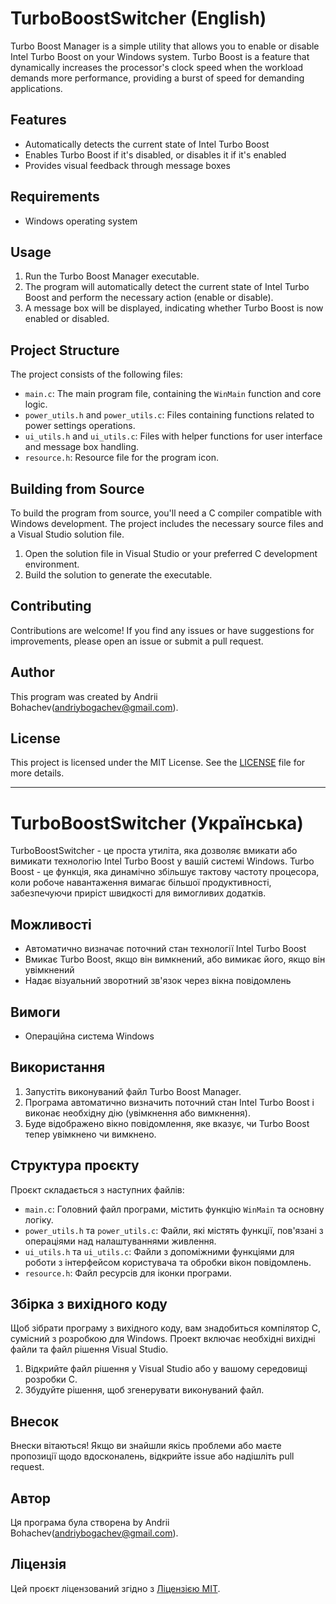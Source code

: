 # TurboBoostSwitcher (English)

Turbo Boost Manager is a simple utility that allows you to enable or disable Intel Turbo Boost on your Windows system. Turbo Boost is a feature that dynamically increases the processor's clock speed when the workload demands more performance, providing a burst of speed for demanding applications.

## Features

- Automatically detects the current state of Intel Turbo Boost
- Enables Turbo Boost if it's disabled, or disables it if it's enabled
- Provides visual feedback through message boxes

## Requirements

- Windows operating system

## Usage

1. Run the Turbo Boost Manager executable.
2. The program will automatically detect the current state of Intel Turbo Boost and perform the necessary action (enable or disable).
3. A message box will be displayed, indicating whether Turbo Boost is now enabled or disabled.

## Project Structure

The project consists of the following files:

- `main.c`: The main program file, containing the `WinMain` function and core logic.
- `power_utils.h` and `power_utils.c`: Files containing functions related to power settings operations.
- `ui_utils.h` and `ui_utils.c`: Files with helper functions for user interface and message box handling.
- `resource.h`: Resource file for the program icon.

## Building from Source

To build the program from source, you'll need a C compiler compatible with Windows development. The project includes the necessary source files and a Visual Studio solution file.

1. Open the solution file in Visual Studio or your preferred C development environment.
2. Build the solution to generate the executable.

## Contributing

Contributions are welcome! If you find any issues or have suggestions for improvements, please open an issue or submit a pull request.

## Author

This program was created by Andrii Bohachev(andriybogachev@gmail.com).

## License

This project is licensed under the MIT License. See the [LICENSE](LICENSE) file for more details.

---

# TurboBoostSwitcher (Українська)

TurboBoostSwitcher - це проста утиліта, яка дозволяє вмикати або вимикати технологію Intel Turbo Boost у вашій системі Windows. Turbo Boost - це функція, яка динамічно збільшує тактову частоту процесора, коли робоче навантаження вимагає більшої продуктивності, забезпечуючи приріст швидкості для вимогливих додатків.

## Можливості

- Автоматично визначає поточний стан технології Intel Turbo Boost
- Вмикає Turbo Boost, якщо він вимкнений, або вимикає його, якщо він увімкнений
- Надає візуальний зворотний зв'язок через вікна повідомлень

## Вимоги

- Операційна система Windows

## Використання

1. Запустіть виконуваний файл Turbo Boost Manager.
2. Програма автоматично визначить поточний стан Intel Turbo Boost і виконає необхідну дію (увімкнення або вимкнення).
3. Буде відображено вікно повідомлення, яке вказує, чи Turbo Boost тепер увімкнено чи вимкнено.

## Структура проєкту

Проєкт складається з наступних файлів:

- `main.c`: Головний файл програми, містить функцію `WinMain` та основну логіку.
- `power_utils.h` та `power_utils.c`: Файли, які містять функції, пов'язані з операціями над налаштуваннями живлення.
- `ui_utils.h` та `ui_utils.c`: Файли з допоміжними функціями для роботи з інтерфейсом користувача та обробки вікон повідомлень.
- `resource.h`: Файл ресурсів для іконки програми.

## Збірка з вихідного коду

Щоб зібрати програму з вихідного коду, вам знадобиться компілятор C, сумісний з розробкою для Windows. Проект включає необхідні вихідні файли та файл рішення Visual Studio.

1. Відкрийте файл рішення у Visual Studio або у вашому середовищі розробки C.
2. Збудуйте рішення, щоб згенерувати виконуваний файл.

## Внесок

Внески вітаються! Якщо ви знайшли якісь проблеми або маєте пропозиції щодо вдосконалень, відкрийте issue або надішліть pull request.

## Автор

Ця програма була створена by Andrii Bohachev(andriybogachev@gmail.com).

## Ліцензія

Цей проєкт ліцензований згідно з [Ліцензією MIT](LICENSE).